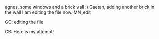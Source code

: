 agnes, some windows and a brick wall :)
Gaetan, adding another brick in the wall
I am editing the file now.
MM_edit

GC: editing the file

CB: Here is my attempt!
